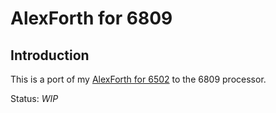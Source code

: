 # AlexForth for 6809

## Introduction

This is a port of my [AlexForth for 6502](https://github.com/adumont/hb6502/tree/main/forth#homebrew-6502-sbc---forth) to the 6809 processor.

Status: *WIP*